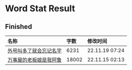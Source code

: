 # Word Stat Result

## Finished

|名称|字数|修改时间|
|:-|:-|:-|
|[外号叫多了就会忘记名字](外号叫多了就会忘记名字.md)|6231|22.11.19 07:24|
|[万事屋的老板娘是我阿鲁](万事屋的老板娘是我阿鲁.md)|18002|22.11.15 02:13|
